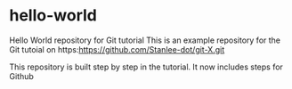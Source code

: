 # hello-world

Hello World repository for Git tutorial
This is an example repository for the Git tutoial on https:https://github.com/Stanlee-dot/git-X.git

This repository is built step by step in the tutorial.
It now includes steps for Github
